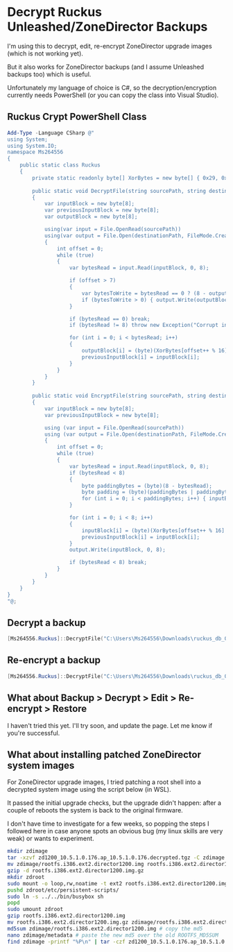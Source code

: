 # Decrypt Ruckus Unleashed/ZoneDirector Backups

I'm using this to decrypt, edit, re-encrypt ZoneDirector upgrade images (which is not working yet).

But it also works for ZoneDirector backups (and I assume Unleashed backups too) which is useful.

Unfortunately my language of choice is C#, so the decryption/encryption currently needs PowerShell (or you can copy the class into Visual Studio).

## Ruckus Crypt PowerShell Class
```powershell
Add-Type -Language CSharp @"
using System;
using System.IO;
namespace Ms264556
{
	public static class Ruckus
	{
		private static readonly byte[] XorBytes = new byte[] { 0x29, 0x1A, 0x42, 0x05, 0xbd, 0x2c, 0xd6, 0xf2, 0x1c, 0xb7, 0xfa, 0xe5, 0x82, 0x78, 0x13, 0xca };
	
		public static void DecryptFile(string sourcePath, string destinationPath)
		{
			var inputBlock = new byte[8];
			var previousInputBlock = new byte[8];
			var outputBlock = new byte[8];

			using(var input = File.OpenRead(sourcePath))
			using(var output = File.Open(destinationPath, FileMode.Create))
			{
				int offset = 0;
				while (true)
				{
					var bytesRead = input.Read(inputBlock, 0, 8);

					if (offset > 7)
					{
						var bytesToWrite = bytesRead == 0 ? (8 - outputBlock[7]) & 0xf : 8;
						if (bytesToWrite > 0) { output.Write(outputBlock, 0, bytesToWrite); }
					}

					if (bytesRead == 0) break;
					if (bytesRead != 8) throw new Exception("Corrupt input file");

					for (int i = 0; i < bytesRead; i++)
					{
						outputBlock[i] = (byte)(XorBytes[offset++ % 16] ^ inputBlock[i] ^ previousInputBlock[i]);
						previousInputBlock[i] = inputBlock[i];
					}
				}
			}
		}
	
		public static void EncryptFile(string sourcePath, string destinationPath)
		{
			var inputBlock = new byte[8];
			var previousInputBlock = new byte[8];

			using (var input = File.OpenRead(sourcePath))
			using (var output = File.Open(destinationPath, FileMode.Create))
			{
				int offset = 0;
				while (true)
				{
					var bytesRead = input.Read(inputBlock, 0, 8);
					if (bytesRead < 8)
					{
						byte paddingBytes = (byte)(8 - bytesRead);
						byte padding = (byte)(paddingBytes | paddingBytes << 4);
						for (int i = 0; i < paddingBytes; i++) { inputBlock[i + bytesRead] = padding; }
					}

					for (int i = 0; i < 8; i++)
					{
						inputBlock[i] = (byte)(XorBytes[offset++ % 16] ^ inputBlock[i] ^ previousInputBlock[i]);
						previousInputBlock[i] = inputBlock[i];
					}
					output.Write(inputBlock, 0, 8);

					if (bytesRead < 8) break;
				}
			}
		}
	}
}
"@;
```

## Decrypt a backup
```powershell
[Ms264556.Ruckus]::DecryptFile("C:\Users\Ms264556\Downloads\ruckus_db_073122_14_17.bak", "C:\Users\Ms264556\Downloads\ruckus_db_073122_14_17.bak.tgz")
```

## Re-encrypt a backup

```powershell
[Ms264556.Ruckus]::DecryptFile("C:\Users\Ms264556\Downloads\ruckus_db_073122_14_17.bak.tgz", "C:\Users\Ms264556\Downloads\ruckus_db_073122_14_17.modded.bak")
```

## What about Backup > Decrypt > Edit > Re-encrypt > Restore

I haven't tried this yet. I'll try soon, and update the page. Let me know if you're successful.


## What about installing patched ZoneDirector system images

For ZoneDirector upgrade images, I tried patching a root shell into a decrypted system image using the script below (in WSL).

It passed the initial upgrade checks, but the upgrade didn't happen: after a couple of reboots the system is back to the original firmware.

I don't have time to investigate for a few weeks, so popping the steps I followed here in case anyone spots an obvious bug (my linux skills are very weak) or wants to experiment.

```bash
mkdir zdimage
tar -xzvf zd1200_10.5.1.0.176.ap_10.5.1.0.176.decrypted.tgz -C zdimage
mv zdimage/rootfs.i386.ext2.director1200.img rootfs.i386.ext2.director1200.img.gz
gzip -d rootfs.i386.ext2.director1200.img.gz
mkdir zdroot
sudo mount -o loop,rw,noatime -t ext2 rootfs.i386.ext2.director1200.img zdroot
pushd zdroot/etc/persistent-scripts/
sudo ln -s ../../bin/busybox sh
popd
sudo umount zdroot
gzip rootfs.i386.ext2.director1200.img
mv rootfs.i386.ext2.director1200.img.gz zdimage/rootfs.i386.ext2.director1200.img
md5sum zdimage/rootfs.i386.ext2.director1200.img # copy the md5
nano zdimage/metadata # paste the new md5 over the old ROOTFS_MD5SUM
find zdimage -printf "%P\n" | tar -czf zd1200_10.5.1.0.176.ap_10.5.1.0.176.modified.tgz --no-recursion -C zdimage -T -
```